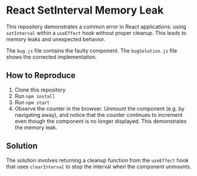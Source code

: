 # React SetInterval Memory Leak

This repository demonstrates a common error in React applications: using `setInterval` within a `useEffect` hook without proper cleanup. This leads to memory leaks and unexpected behavior.

The `bug.js` file contains the faulty component. The `bugSolution.js` file shows the corrected implementation.

## How to Reproduce

1. Clone this repository
2. Run `npm install`
3. Run `npm start`
4. Observe the counter in the browser. Unmount the component (e.g. by navigating away), and notice that the counter continues to increment even though the component is no longer displayed. This demonstrates the memory leak.

## Solution

The solution involves returning a cleanup function from the `useEffect` hook that uses `clearInterval` to stop the interval when the component unmounts.